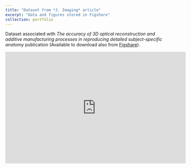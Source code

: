 ```yaml
---
title: "Dataset from *J. Imaging* article"
excerpt: "Data and figures stored in Figshare"
collection: portfolio
---
```


Dataset associated with *The accuracy of 3D optical reconstruction and additive manufacturing processes in reproducing detailed subject-specific anatomy* publication (Available to download also from [Figshare](https://doi.org/10.15131/shef.data.5426683.v1)).
<br>
<iframe src="https://widgets.figshare.com/articles/5426683/embed?show_title=1" width="568" height="351" allowfullscreen="true" frameborder="0"></iframe>
